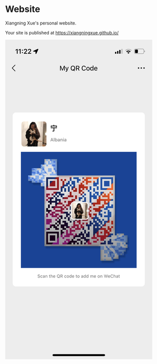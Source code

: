 # Website

Xiangning Xue's personal website. 

Your site is published at https://xiangningxue.github.io/ 

![](IMG_0893.PNG)
